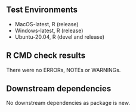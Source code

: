 ## Test Environments

* MacOS-latest, R (release)
* Windows-latest, R (release)
* Ubuntu-20.04, R (devel and release)

## R CMD check results

There were no ERRORs, NOTEs or WARNINGs. 
  
## Downstream dependencies

No downstream dependencies as package is new.
